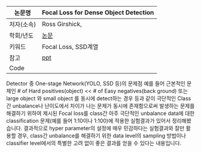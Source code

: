 |논문명|Focal Loss for Dense Object Detection|
|-|-|
|저자(소속)|Ross Girshick,|
|학회/년도| [논문](https://arxiv.org/abs/1708.02002)|
|키워드|Focal Loss, SSD계열 |
|참고|[ppt](https://www.slideshare.net/ssuser06e0c5/focal-loss-detection-classification/ssuser06e0c5/focal-loss-detection-classification)|
|Code||


Detector 중 One-stage Network(YOLO, SSD 등)의 문제점 예를 들어 근본적인 문제인 # of Hard positives(object) << # of Easy negatives(back ground) 또는 large object 와 small object 를 동시에 detect하는 경우 등과 같이 극단적인 Class 간 unbalance나 난이도에서 차이가 나는 문제가 동시에 존재함으로써 발생하는 문제를 해결하기 위하여 제시된 Focal loss를 class간 아주 극단적인 unbalance data에 대한 classification 문제(예를 들어 1:10이나 1:100)에 적용한 실험결과가 있어서 정리해봤습니다. 결과적으로 hyper parameter의 설정에 매우 민감하다는 실험결과와 잘만 활용할 경우, class간 unbalance를 해결하기 위한 data level의 sampling 방법이나 classifier level에서의 특별한 고려 없이 좋은 결과를 얻을 수 있다는 내용입니다.

